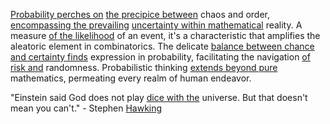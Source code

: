
[Probability perches on](1/1/3/3/3/2/1/.Probability) [the precipice between](3/3/3/3/_Before-During-After) chaos and order, [encompassing the prevailing](1/2/1/1/3/_All-encompassing) [uncertainty within mathematical](1/1/3/3/3/2/3/.Uncertainty) reality. A measure [of the likelihood](1/1/3/3/3/1/1/.Likelihood) of an event, it's a characteristic that amplifies the aleatoric element in combinatorics. The delicate [balance between chance](1/1/3/3/3/2/1/.Probability) [and certainty finds](1/1/3/3/3/2/2/.Certainty) expression in probability, facilitating the navigation [of risk and](2/1/2/3/2/2/.Risk%20Aversion) randomness. Probabilistic thinking [extends beyond pure](3/1/1/1/1/2/1/1/_Pure-Mixed) mathematics, permeating every realm of human endeavor.

"Einstein said God does not play [dice with the](1/2/1/3/2/1/3/.Roll) universe. But that doesn't mean you can't." - Stephen [Hawking](1/3/1/1/3/2/1/_Black%20Hole-Horizon)

